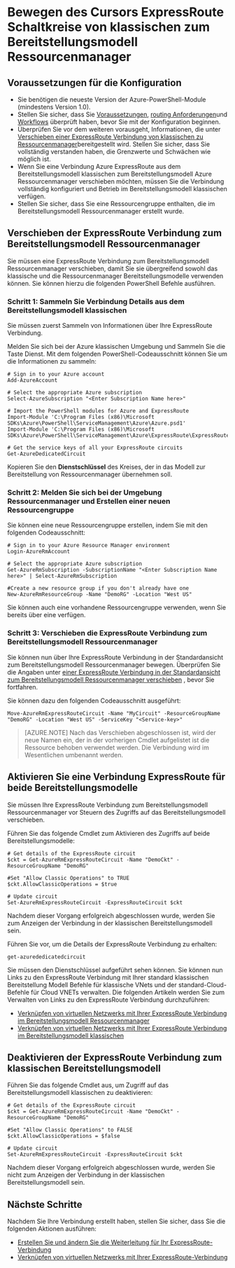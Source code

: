 <properties
   pageTitle="Bewegen des Cursors ExpressRoute Schaltkreise von klassischen zu Ressourcenmanager | Microsoft Azure"
   description="Auf dieser Seite beschrieben, wie eine klassische Verbindung zum Bereitstellungsmodell Ressourcenmanager zu verschieben."
   documentationCenter="na"
   services="expressroute"
   authors="ganesr"
   manager="carmonm"
   editor=""
   tags="azure-resource-manager"/>
<tags
   ms.service="expressroute"
   ms.devlang="na"
   ms.topic="article"
   ms.tgt_pltfrm="na"
   ms.workload="infrastructure-services"
   ms.date="10/10/2016"
   ms.author="ganesr"/>


# <a name="move-expressroute-circuits-from-the-classic-to-the-resource-manager-deployment-model"></a>Bewegen des Cursors ExpressRoute Schaltkreise von klassischen zum Bereitstellungsmodell Ressourcenmanager

## <a name="configuration-prerequisites"></a>Voraussetzungen für die Konfiguration

- Sie benötigen die neueste Version der Azure-PowerShell-Module (mindestens Version 1.0).
- Stellen Sie sicher, dass Sie [Voraussetzungen](expressroute-prerequisites.md), [routing Anforderungen](expressroute-routing.md)und [Workflows](expressroute-workflows.md) überprüft haben, bevor Sie mit der Konfiguration beginnen.
- Überprüfen Sie vor dem weiteren vorausgeht, Informationen, die unter [Verschieben einer ExpressRoute Verbindung von klassischen zu Ressourcenmanager](expressroute-move.md)bereitgestellt wird. Stellen Sie sicher, dass Sie vollständig verstanden haben, die Grenzwerte und Schwächen wie möglich ist.
- Wenn Sie eine Verbindung Azure ExpressRoute aus dem Bereitstellungsmodell klassischen zum Bereitstellungsmodell Azure Ressourcenmanager verschieben möchten, müssen Sie die Verbindung vollständig konfiguriert und Betrieb im Bereitstellungsmodell klassischen verfügen.
- Stellen Sie sicher, dass Sie eine Ressourcengruppe enthalten, die im Bereitstellungsmodell Ressourcenmanager erstellt wurde.

## <a name="move-the-expressroute-circuit-to-the-resource-manager-deployment-model"></a>Verschieben der ExpressRoute Verbindung zum Bereitstellungsmodell Ressourcenmanager

Sie müssen eine ExpressRoute Verbindung zum Bereitstellungsmodell Ressourcenmanager verschieben, damit Sie sie übergreifend sowohl das klassische und die Ressourcenmanager Bereitstellungsmodelle verwenden können. Sie können hierzu die folgenden PowerShell Befehle ausführen.

### <a name="step-1-gather-circuit-details-from-the-classic-deployment-model"></a>Schritt 1: Sammeln Sie Verbindung Details aus dem Bereitstellungsmodell klassischen

Sie müssen zuerst Sammeln von Informationen über Ihre ExpressRoute Verbindung.

Melden Sie sich bei der Azure klassischen Umgebung und Sammeln Sie die Taste Dienst. Mit dem folgenden PowerShell-Codeausschnitt können Sie um die Informationen zu sammeln:

    # Sign in to your Azure account
    Add-AzureAccount

    # Select the appropriate Azure subscription
    Select-AzureSubscription "<Enter Subscription Name here>"

    # Import the PowerShell modules for Azure and ExpressRoute
    Import-Module 'C:\Program Files (x86)\Microsoft SDKs\Azure\PowerShell\ServiceManagement\Azure\Azure.psd1'
    Import-Module 'C:\Program Files (x86)\Microsoft SDKs\Azure\PowerShell\ServiceManagement\Azure\ExpressRoute\ExpressRoute.psd1'

    # Get the service keys of all your ExpressRoute circuits
    Get-AzureDedicatedCircuit

Kopieren Sie den **Dienstschlüssel** des Kreises, der in das Modell zur Bereitstellung von Ressourcenmanager übernehmen soll.

### <a name="step-2-sign-in-to-the-resource-manager-environment-and-create-a-new-resource-group"></a>Schritt 2: Melden Sie sich bei der Umgebung Ressourcenmanager und Erstellen einer neuen Ressourcengruppe

Sie können eine neue Ressourcengruppe erstellen, indem Sie mit den folgenden Codeausschnitt:

    # Sign in to your Azure Resource Manager environment
    Login-AzureRmAccount

    # Select the appropriate Azure subscription
    Get-AzureRmSubscription -SubscriptionName "<Enter Subscription Name here>" | Select-AzureRmSubscription

    #Create a new resource group if you don't already have one
    New-AzureRmResourceGroup -Name "DemoRG" -Location "West US"

Sie können auch eine vorhandene Ressourcengruppe verwenden, wenn Sie bereits über eine verfügen.

### <a name="step-3-move-the-expressroute-circuit-to-the-resource-manager-deployment-model"></a>Schritt 3: Verschieben die ExpressRoute Verbindung zum Bereitstellungsmodell Ressourcenmanager

Sie können nun über Ihre ExpressRoute Verbindung in der Standardansicht zum Bereitstellungsmodell Ressourcenmanager bewegen. Überprüfen Sie die Angaben unter [einer ExpressRoute Verbindung in der Standardansicht zum Bereitstellungsmodell Ressourcenmanager verschieben](expressroute-move.md) , bevor Sie fortfahren.

Sie können dazu den folgenden Codeausschnitt ausgeführt:

    Move-AzureRmExpressRouteCircuit -Name "MyCircuit" -ResourceGroupName "DemoRG" -Location "West US" -ServiceKey "<Service-key>"

>[AZURE.NOTE] Nach das Verschieben abgeschlossen ist, wird der neue Namen ein, der in der vorherigen Cmdlet aufgelistet ist die Ressource behoben verwendet werden. Die Verbindung wird im Wesentlichen umbenannt werden.

## <a name="enable-an-expressroute-circuit-for-both-deployment-models"></a>Aktivieren Sie eine Verbindung ExpressRoute für beide Bereitstellungsmodelle

Sie müssen Ihre ExpressRoute Verbindung zum Bereitstellungsmodell Ressourcenmanager vor Steuern des Zugriffs auf das Bereitstellungsmodell verschieben.

Führen Sie das folgende Cmdlet zum Aktivieren des Zugriffs auf beide Bereitstellungsmodelle:

    # Get details of the ExpressRoute circuit
    $ckt = Get-AzureRmExpressRouteCircuit -Name "DemoCkt" -ResourceGroupName "DemoRG"

    #Set "Allow Classic Operations" to TRUE
    $ckt.AllowClassicOperations = $true

    # Update circuit
    Set-AzureRmExpressRouteCircuit -ExpressRouteCircuit $ckt

Nachdem dieser Vorgang erfolgreich abgeschlossen wurde, werden Sie zum Anzeigen der Verbindung in der klassischen Bereitstellungsmodell sein.

Führen Sie vor, um die Details der ExpressRoute Verbindung zu erhalten:

    get-azurededicatedcircuit

Sie müssen den Dienstschlüssel aufgeführt sehen können. Sie können nun Links zu den ExpressRoute Verbindung mit Ihrer standard klassischen Bereitstellung Modell Befehle für klassische VNets und der standard-Cloud-Befehle für Cloud VNETs verwalten. Die folgenden Artikeln werden Sie zum Verwalten von Links zu den ExpressRoute Verbindung durchzuführen:

- [Verknüpfen von virtuellen Netzwerks mit Ihrer ExpressRoute Verbindung im Bereitstellungsmodell Ressourcenmanager](expressroute-howto-linkvnet-arm.md)
- [Verknüpfen von virtuellen Netzwerks mit Ihrer ExpressRoute Verbindung im Bereitstellungsmodell klassischen](expressroute-howto-linkvnet-classic.md)


## <a name="disable-the-expressroute-circuit-to-the-classic-deployment-model"></a>Deaktivieren der ExpressRoute Verbindung zum klassischen Bereitstellungsmodell

Führen Sie das folgende Cmdlet aus, um Zugriff auf das Bereitstellungsmodell klassischen zu deaktivieren:

    # Get details of the ExpressRoute circuit
    $ckt = Get-AzureRmExpressRouteCircuit -Name "DemoCkt" -ResourceGroupName "DemoRG"

    #Set "Allow Classic Operations" to FALSE
    $ckt.AllowClassicOperations = $false

    # Update circuit
    Set-AzureRmExpressRouteCircuit -ExpressRouteCircuit $ckt

Nachdem dieser Vorgang erfolgreich abgeschlossen wurde, werden Sie nicht zum Anzeigen der Verbindung in der klassischen Bereitstellungsmodell sein.

## <a name="next-steps"></a>Nächste Schritte

Nachdem Sie Ihre Verbindung erstellt haben, stellen Sie sicher, dass Sie die folgenden Aktionen ausführen:

- [Erstellen Sie und ändern Sie die Weiterleitung für Ihr ExpressRoute-Verbindung](expressroute-howto-routing-arm.md)
- [Verknüpfen von virtuellen Netzwerks mit Ihrer ExpressRoute-Verbindung](expressroute-howto-linkvnet-arm.md)
